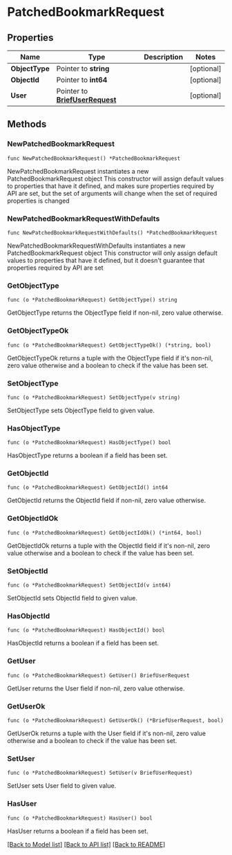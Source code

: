 # PatchedBookmarkRequest

## Properties

Name | Type | Description | Notes
------------ | ------------- | ------------- | -------------
**ObjectType** | Pointer to **string** |  | [optional] 
**ObjectId** | Pointer to **int64** |  | [optional] 
**User** | Pointer to [**BriefUserRequest**](BriefUserRequest.md) |  | [optional] 

## Methods

### NewPatchedBookmarkRequest

`func NewPatchedBookmarkRequest() *PatchedBookmarkRequest`

NewPatchedBookmarkRequest instantiates a new PatchedBookmarkRequest object
This constructor will assign default values to properties that have it defined,
and makes sure properties required by API are set, but the set of arguments
will change when the set of required properties is changed

### NewPatchedBookmarkRequestWithDefaults

`func NewPatchedBookmarkRequestWithDefaults() *PatchedBookmarkRequest`

NewPatchedBookmarkRequestWithDefaults instantiates a new PatchedBookmarkRequest object
This constructor will only assign default values to properties that have it defined,
but it doesn't guarantee that properties required by API are set

### GetObjectType

`func (o *PatchedBookmarkRequest) GetObjectType() string`

GetObjectType returns the ObjectType field if non-nil, zero value otherwise.

### GetObjectTypeOk

`func (o *PatchedBookmarkRequest) GetObjectTypeOk() (*string, bool)`

GetObjectTypeOk returns a tuple with the ObjectType field if it's non-nil, zero value otherwise
and a boolean to check if the value has been set.

### SetObjectType

`func (o *PatchedBookmarkRequest) SetObjectType(v string)`

SetObjectType sets ObjectType field to given value.

### HasObjectType

`func (o *PatchedBookmarkRequest) HasObjectType() bool`

HasObjectType returns a boolean if a field has been set.

### GetObjectId

`func (o *PatchedBookmarkRequest) GetObjectId() int64`

GetObjectId returns the ObjectId field if non-nil, zero value otherwise.

### GetObjectIdOk

`func (o *PatchedBookmarkRequest) GetObjectIdOk() (*int64, bool)`

GetObjectIdOk returns a tuple with the ObjectId field if it's non-nil, zero value otherwise
and a boolean to check if the value has been set.

### SetObjectId

`func (o *PatchedBookmarkRequest) SetObjectId(v int64)`

SetObjectId sets ObjectId field to given value.

### HasObjectId

`func (o *PatchedBookmarkRequest) HasObjectId() bool`

HasObjectId returns a boolean if a field has been set.

### GetUser

`func (o *PatchedBookmarkRequest) GetUser() BriefUserRequest`

GetUser returns the User field if non-nil, zero value otherwise.

### GetUserOk

`func (o *PatchedBookmarkRequest) GetUserOk() (*BriefUserRequest, bool)`

GetUserOk returns a tuple with the User field if it's non-nil, zero value otherwise
and a boolean to check if the value has been set.

### SetUser

`func (o *PatchedBookmarkRequest) SetUser(v BriefUserRequest)`

SetUser sets User field to given value.

### HasUser

`func (o *PatchedBookmarkRequest) HasUser() bool`

HasUser returns a boolean if a field has been set.


[[Back to Model list]](../README.md#documentation-for-models) [[Back to API list]](../README.md#documentation-for-api-endpoints) [[Back to README]](../README.md)


